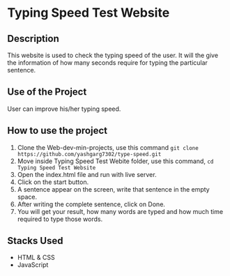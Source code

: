 # Typing Speed Test Website

## Description
This website is used to check the typing speed of the user. It will the give the information of how many seconds require for typing the particular sentence.

## Use of the Project
User can improve his/her typing speed. 

## How to use the project

1. Clone the Web-dev-min-projects, use this command `git clone https://github.com/yashgarg7302/type-speed.git`
2. Move inside Typing Speed Test Webite folder, use this command, `cd Typing Speed Test Website`
3. Open the index.html file and run with live server.
4. Click on the start button.
5. A sentence appear on the screen, write that sentence in the empty space. 
6. After writing the complete sentence, click on Done.
7. You will get your result, how many words are typed and how much time required to type those words.

## Stacks Used
* HTML & CSS
* JavaScript